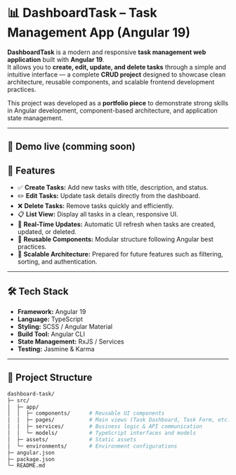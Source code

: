 # 📊 DashboardTask – Task Management App (Angular 19)

**DashboardTask** is a modern and responsive **task management web application** built with **Angular 19**.  
It allows you to **create, edit, update, and delete tasks** through a simple and intuitive interface — a complete **CRUD project** designed to showcase clean architecture, reusable components, and scalable frontend development practices.

This project was developed as a **portfolio piece** to demonstrate strong skills in Angular development, component-based architecture, and application state management.

---

## 🚀 Demo live (comming soon)


## 🚀 Features

- ✅ **Create Tasks:** Add new tasks with title, description, and status.  
- ✏️ **Edit Tasks:** Update task details directly from the dashboard.  
- ❌ **Delete Tasks:** Remove tasks quickly and efficiently.  
- 📋 **List View:** Display all tasks in a clean, responsive UI.  
- 🔄 **Real-Time Updates:** Automatic UI refresh when tasks are created, updated, or deleted.  
- 🧱 **Reusable Components:** Modular structure following Angular best practices.  
- 🧪 **Scalable Architecture:** Prepared for future features such as filtering, sorting, and authentication.

---

## 🛠️ Tech Stack

- **Framework:** Angular 19  
- **Language:** TypeScript  
- **Styling:** SCSS / Angular Material  
- **Build Tool:** Angular CLI  
- **State Management:** RxJS / Services  
- **Testing:** Jasmine & Karma

---

## 📂 Project Structure

```bash
dashboard-task/
├─ src/
│  ├─ app/
│  │  ├─ components/      # Reusable UI components
│  │  ├─ pages/           # Main views (Task Dashboard, Task Form, etc.)
│  │  ├─ services/        # Business logic & API communication
│  │  └─ models/          # TypeScript interfaces and models
│  ├─ assets/             # Static assets
│  └─ environments/       # Environment configurations
├─ angular.json
├─ package.json
└─ README.md
